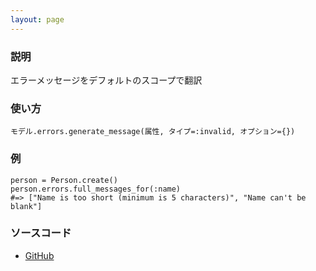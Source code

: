 ```yaml
---
layout: page
---
```


### 説明

エラーメッセージをデフォルトのスコープで翻訳

### 使い方

    モデル.errors.generate_message(属性, タイプ=:invalid, オプション={})

### 例

    person = Person.create()
    person.errors.full_messages_for(:name)
    #=> ["Name is too short (minimum is 5 characters)", "Name can't be blank"]

### ソースコード

-   [GitHub](https://github.com/rails/rails/blob/984c3ef2775781d47efa9f541ce570daa2434a80/activemodel/lib/active_model/errors.rb#L447)
